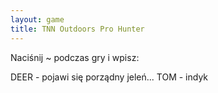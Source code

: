 ```yaml
---
layout: game
title: TNN Outdoors Pro Hunter
---
```


Naciśnij ~ podczas gry i wpisz:

DEER 	- pojawi się porządny jeleń...
TOM 	- indyk
